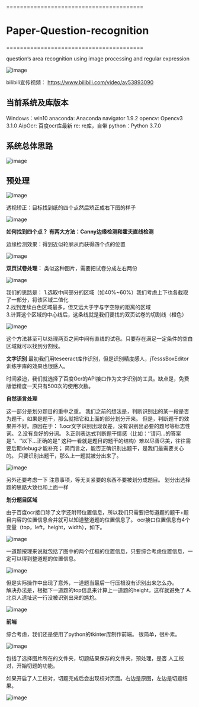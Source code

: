 ========================================
# Paper-Question-recognition
========================================

question‘s area recognition using image processing and regular expression

![image](https://user-images.githubusercontent.com/26008298/130005551-f915e584-8acb-4dfc-a977-f8b74aeb0493.png)

bilibili宣传视频：
https://www.bilibili.com/video/av53893090


## 当前系统及库版本

Windows：win10
anaconda: Anaconda navigator 1.9.2
opencv: Opencv3 3.1.0
AipOcr: 百度ocr库最新
re: re库，自带
python：Python 3.7.0

## 系统总体思路
![image](https://user-images.githubusercontent.com/26008298/130005662-fc9aee07-1873-4b90-aa88-53dc6508f069.png)

## 预处理
![image](https://user-images.githubusercontent.com/26008298/130005705-df8fc1af-5c5d-4193-98ff-7e668488b6cb.png)
<br />  

透视矫正：目标找到纸的四个点然后矫正成右下图的样子  

![image](https://user-images.githubusercontent.com/26008298/130005746-cace47ed-3050-4ed4-a51d-f3287eedd9aa.png)

**如何找到四个点？**
**有两大方法：Canny边缘检测和霍夫直线检测**  

边缘检测效果：得到近似轮廓从而获得四个点的位置  

![image](https://user-images.githubusercontent.com/26008298/130005779-dcb86bc1-0156-4330-af93-687f94f1d5ac.png)

**双页试卷处理：**
类似这种图片，需要把试卷分成左右两份  

![image](https://user-images.githubusercontent.com/26008298/130005813-e81bbd56-fa0d-430d-bc8a-340388b2b6b5.png)  

我们的思路是：
1.选取中间部分的区域（如40%~60%）我们考虑上下也各截取了一部分，将该区域二值化<br />
2.找到连续白色区域最多，但又远大于字与字空隙的距离的区域<br />
3.计算这个区域的中心线后，这条线就是我们要找的双页试卷的切割线（橙色）<br />  

![image](https://user-images.githubusercontent.com/26008298/130005859-5541a6ac-9b6b-4717-bdda-68f54f4f0b17.png)  

这个方法甚至可以处理两页之间中间有直线的试卷。只要存在满足一定条件的空白区域就可以找到分割线。

**文字识别**
最初我们用teseeract库作识别，但是识别精度感人，jTesssBoxEditor训练字库的效果也很感人。<br />  

时间紧迫，我们就选择了百度Ocr的API接口作为文字识别的工具。缺点是，免费版低精度一天只有500次的使用次数。

**自然语言处理**

这一部分是划分题目的重中之重。
我们之前的想法是，判断识别出的某一段是否为题干，如果是题干，那么就把它和上面的部分划分开来。
但是，判断题干的效果并不好。原因在于：
1.ocr文字识别出现误差，没有识别出必要的题号等标志性词。
2.没有良好的分词。
3.正则表达式判断题干情感（比如：‘’请问…的答案是‘’、‘’以下…正确的是“ 这种一看就是题目的题干的结构）难以尽善尽美，往往需要后期debug才能补充；
简而言之，能否正确识别出题干，是我们最需要关心的。
只要识别出题干，那么上一题就被分出来了。

![image](https://user-images.githubusercontent.com/26008298/130005948-58a03361-5fef-4301-bf54-af14a388e017.png)  

另外还要考虑一下 注意事项，等无关紧要的东西不要被划分成题目。
划分出选择题的思路大致也和上面一样

**划分题目区域**

由于百度ocr接口除了文字还附带位置信息，所以我们只需要把每道题的题干+题目内容的位置信息合并就可以知道整道题的位置信息了。
ocr接口位置信息有4个变量（top，left，height，width），如下。

![image](https://user-images.githubusercontent.com/26008298/130006047-29d1bfe0-ccf2-465b-ae9a-116aa7013c9a.png)  

一道题按理来说就包括了图中的两个红框的位置信息，只要综合考虑位置信息，一定可以得到整道题的位置信息。  

![image](https://user-images.githubusercontent.com/26008298/130006072-12c5f23b-0c62-4be0-b66b-2bb394a6f738.png)  

但是实际操作中出现了意外，一道题当最后一行压根没有识别出来怎么办。<br />
解决办法是，根据下一道题的top信息来计算上一道题的height，这样就避免了 A.北京人遗址这一行没被识别出来的尴尬。  

![image](https://user-images.githubusercontent.com/26008298/130006098-bc92103a-8217-4871-b54a-9392e5c26583.png)  

**前端**

综合考虑，我们还是使用了python的tkinter库制作前端。
很简单，很朴素。  

![image](https://user-images.githubusercontent.com/26008298/130006132-5fd1c512-b6ce-44a3-b58f-a1188749e4fc.png)  

包括了选择图片所在的文件夹，切题结果保存的文件夹，预处理，是否 人工校对，开始切题的功能。

如果开启了人工校对，切题完成后会出现校对页面。右边是原图，左边是切题结果。  

![image](https://user-images.githubusercontent.com/26008298/130006157-e2c1f293-5438-4bb5-aca2-0a4f75ef50b4.png)
